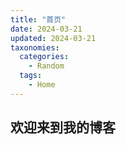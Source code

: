 ```yaml
---
title: "首页"
date: 2024-03-21
updated: 2024-03-21
taxonomies:
  categories:
    - Random
  tags:
    - Home
---
```


<!-- 这里是首页内容。 -->

<!-- more -->

## 欢迎来到我的博客

<!-- ## 被最多人点击的笔记

1. [如何提高工作效率](/blog/how-to-improve-work-efficiency/)
2. [如何提高写作效率](/blog/how-to-improve-writing-efficiency/)
3. [如何提高阅读效率](/blog/how-to-improve-reading-efficiency/) -->
